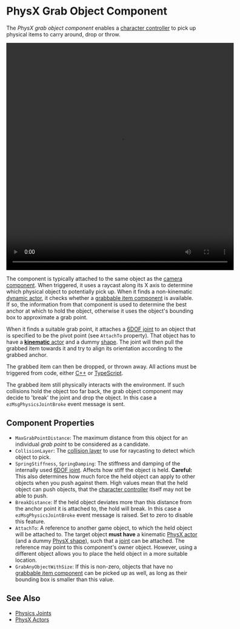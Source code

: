 # PhysX Grab Object Component

The *PhysX grab object component* enables a [character controller](physx-character-controller.md) to pick up physical items to carry around, drop or throw.

<video src="media/grab-items.webm" width="600" height="600" autoplay loop></video>

The component is typically attached to the same object as the [camera component](../../../graphics/camera-component.md). When triggered, it uses a raycast along its X axis to determine which physical object to potentially pick up. When it finds a non-kinematic [dynamic actor](../actors/physx-dynamic-actor-component.md), it checks whether a [grabbable item component](../../../gameplay/grabbable-item-component.md) is available. If so, the information from that component is used to determine the best anchor at which to hold the object, otherwise it uses the object's bounding box to approximate a grab point.

When it finds a suitable grab point, it attaches a [6DOF joint](../joints/physx-6dof-joint-component.md) to an object that is specified to be the pivot point (see `AttachTo` property). That object has to have a [**kinematic** actor](../actors/physx-dynamic-actor-component.md) and a dummy [shape](../collision-shapes/physx-shapes.md). The joint will then pull the grabbed item towards it and try to align its orientation according to the grabbed anchor.

The grabbed item can then be dropped, or thrown away. All actions must be triggered from code, either [C++](../../../custom-code/cpp/cpp-overview.md) or [TypeScript](../../../custom-code/typescript/typescript-overview.md).

The grabbed item still physically interacts with the environment. If such collisions hold the object too far back, the grab object component may decide to 'break' the joint and drop the object. In this case a `ezMsgPhysicsJointBroke` event message is sent.

## Component Properties

* `MaxGrabPointDistance`: The maximum distance from this object for an individual *grab point* to be considered as a candidate.
* `CollisionLayer`: The [collision layer](../collision-shapes/physx-collision-layers.md) to use for raycasting to detect which object to pick.
* `SpringStiffness`, `SpringDamping`: The stiffness and damping of the internally used [6DOF joint](../joints/physx-6dof-joint-component.md). Affects how stiff the object is held. **Careful:** This also determines how much force the held object can apply to other objects when you push against them. High values mean that the held object can push objects, that the [character controller](physx-character-controller.md) itself may not be able to push.
* `BreakDistance`: If the held object deviates more than this distance from the anchor point it is attached to, the hold will break. In this case a `ezMsgPhysicsJointBroke` event message is raised. Set to zero to disable this feature.
* `AttachTo`: A reference to another game object, to which the held object will be attached to. The target object **must have** a kinematic [PhysX actor](../actors/physx-dynamic-actor-component.md) (and a dummy [PhysX shape](../collision-shapes/physx-shapes.md)), such that a [joint](../joints/physx-joints.md) can be attached. The reference may point to this component's owner object. However, using a different object allows you to place the held object in a more suitable location.
* `GrabAnyObjectWithSize`: If this is non-zero, objects that have no [grabbable item component](../../../gameplay/grabbable-item-component.md) can be picked up as well, as long as their bounding box is smaller than this value.

## See Also


* [Physics Joints](../joints/physx-joints.md)
* [PhysX Actors](../actors/physx-actors.md)
